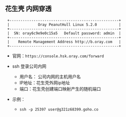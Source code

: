 ## 花生壳 内网穿透

```
 +--------------------------------------------------+
 |             Oray PeanutHull Linux 5.2.0          |
 +--------------------------------------------------+
 |  SN: oray6c9e9e0c15a5   Default password: admin  |
 +--------------------------------------------------+
 |    Remote Management Address http://b.oray.com   |
 +--------------------------------------------------+

```

+ 官网：`https://console.hsk.oray.com/forward`

+ ssh 登录公司内网
  + 用户名： 公司内网的主机用户名
  + IP地址：花生壳外网ip地址
  + 端口：花生壳创建端口映射产生的随机端口
+ 示例：
  + `ssh -p 25397 user@g321z68399.goho.co`